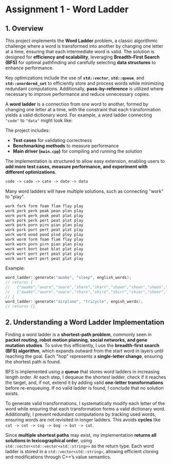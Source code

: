 # Assignment 1 - Word Ladder


## 1. Overview

This project implements the **Word Ladder** problem, a classic algorithmic challenge where a word is transformed into another by changing one letter at a time, ensuring that each intermediate word is valid. The solution is designed for **efficiency and scalability**, leveraging **Breadth-First Search (BFS)** for optimal pathfinding and carefully selecting **data structures** to enhance performance.  

Key optimizations include the use of **`std::vector`**, **`std::queue`**, and **`std::unordered_set`** to efficiently store and process words while minimizing redundant computations. Additionally, **pass-by-reference** is utilized where necessary to improve performance and reduce unnecessary copies.  

A **word ladder** is a connection from one word to another, formed by changing one letter at a time, with the constraint that each transformation yields a valid dictionary word. For example, a word ladder connecting `"code"` to `"data"` might look like:  

The project includes:  
- **Test cases** for validating correctness  
- **Benchmarking methods** to measure performance  
- **Main driver (`main.cpp`)** for compiling and running the solution  

The implementation is structured to allow easy extension, enabling users to **add more test cases, measure performance, and experiment with different optimizations**.  


```txt
code -> cade -> cate -> date -> data
```

Many word ladders will have multiple solutions, such as connecting "work" to "play".

```txt
work fork form foam flam flay play
work pork perk peak pean plan play
work pork perk peak peat plat play
work pork perk pert peat plat play
work pork porn pirn pian plan play
work pork port pert peat plat play
work word wood pood plod ploy play
work worm form foam flam flay play
work worn porn pirn pian plan play
work wort bort boat blat plat play
work wort port pert peat plat play
work wort wert pert peat plat play
```

Example:

```cpp
word_ladder::generate("awake", "sleep", english_words);
// returns {
//   {"awake","aware","sware","share","sharn","shawn","shewn","sheen","sheep","sleep"}
//   {"awake","aware","sware","share","shire","shirr","shier","sheer","sheep","sleep"}
// }
word_ladder::generate("airplane", "tricycle", engish_words);
// returns {}
```

## **2. Understanding a Word Ladder Implementation**  

Finding a word ladder is a **shortest-path problem**, commonly seen in **packet routing, robot motion planning, social networks, and gene mutation studies**. To solve this efficiently, I use the **breadth-first search (BFS) algorithm**, which expands outward from the start word in layers until reaching the goal. Each "hop" represents a **single-letter change**, ensuring the shortest path is found.  

BFS is implemented using a **queue** that stores word ladders in increasing length order. At each step, I dequeue the shortest ladder, check if it reaches the target, and, if not, extend it by adding valid **one-letter transformations** before re-enqueuing. If no valid ladder is found, I conclude that no solution exists.  

To generate valid transformations, I systematically modify each letter of the word while ensuring that each transformation forms a valid dictionary word. Additionally, I prevent redundant computations by tracking used words, ensuring words are not revisited in longer ladders. This avoids **cycles** like `cat -> cot -> cog -> bog -> bat -> cat`.  

Since **multiple shortest paths** may exist, my implementation **returns all solutions in lexicographical order**, using `std::vector<std::vector<std::string>>` as the return type. Each word ladder is stored in a `std::vector<std::string>`, allowing efficient cloning and modifications through C++’s value semantics.  
